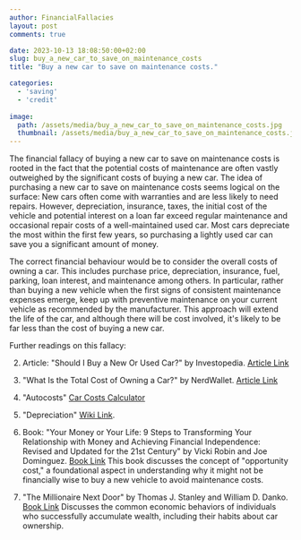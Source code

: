 ```yaml
---
author: FinancialFallacies
layout: post
comments: true

date: 2023-10-13 18:08:50:00+02:00  
slug: buy_a_new_car_to_save_on_maintenance_costs
title: "Buy a new car to save on maintenance costs."

categories:
  - 'saving'
  - 'credit'
  
image:
  path: /assets/media/buy_a_new_car_to_save_on_maintenance_costs.jpg
  thumbnail: /assets/media/buy_a_new_car_to_save_on_maintenance_costs.jpg
---
```


The financial fallacy of buying a new car to save on maintenance costs is rooted in the fact that the potential costs of maintenance are often vastly outweighed by the significant costs of buying a new car. The idea of purchasing a new car to save on maintenance costs seems logical on the surface: New cars often come with warranties and are less likely to need repairs. However, depreciation, insurance, taxes, the initial cost of the vehicle and potential interest on a loan far exceed regular maintenance and occasional repair costs of a well-maintained used car. Most cars depreciate the most within the first few years, so purchasing a lightly used car can save you a significant amount of money.

The correct financial behaviour would be to consider the overall costs of owning a car. This includes purchase price, depreciation, insurance, fuel, parking, loan interest, and maintenance among others. In particular, rather than buying a new vehicle when the first signs of consistent maintenance expenses emerge, keep up with preventive maintenance on your current vehicle as recommended by the manufacturer. This approach will extend the life of the car, and although there will be cost involved, it's likely to be far less than the cost of buying a new car.

Further readings on this fallacy:

2. Article: "Should I Buy a New Or Used Car?" by Investopedia. [Article Link](https://www.investopedia.com/articles/pf/07/neworusedcar.asp)

3. "What Is the Total Cost of Owning a Car?" by NerdWallet. [Article Link](https://www.nerdwallet.com/article/loans/auto-loans/total-cost-owning-car)

4. "Autocosts" [Car Costs Calculator](https://autocosts.info/us)

5. "Depreciation" [Wiki Link](https://en.wikipedia.org/wiki/MACRS).

6. Book: "Your Money or Your Life: 9 Steps to Transforming Your Relationship with Money and Achieving Financial Independence: Revised and Updated for the 21st Century" by Vicki Robin and Joe Dominguez. [Book Link](https://www.amazon.com/Transforming-Relationship-Achieving-Financial-Independence/dp/B08WRQLLDB/ref=nosim?tag=financialfall-20)
This book discusses the concept of "opportunity cost," a foundational aspect in understanding why it might not be financially wise to buy a new vehicle to avoid maintenance costs.

6. "The Millionaire Next Door" by Thomas J. Stanley and William D. Danko. [Book Link](https://www.amazon.com/Millionaire-Next-Door-Surprising-Americas/dp/1589795474/ref=nosim?tag=financialfall-20)
Discusses the common economic behaviors of individuals who successfully accumulate wealth, including their habits about car ownership.
